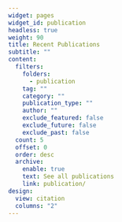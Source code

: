 ```yaml
---
widget: pages
widget_id: publication
headless: true
weight: 90
title: Recent Publications
subtitle: ""
content:
  filters:
    folders:
      - publication
    tag: ""
    category: ""
    publication_type: ""
    author: ""
    exclude_featured: false
    exclude_future: false
    exclude_past: false
  count: 5
  offset: 0
  order: desc
  archive:
    enable: true
    text: See all publications
    link: publication/
design:
  view: citation
  columns: "2"
---
```


